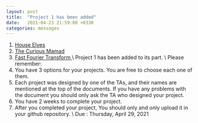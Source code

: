 ```yaml
---
layout: post
title:  "Project 1 has been added"
date:   2021-04-23 21:59:00 +0330
categories: messages
---
```

1. [House Elves](https://kntu-ce.github.io/PG_AD/documents/AD_3992_P1_AS.pdf)
2. [The Curious Mamad](https://kntu-ce.github.io/PG_AD/documents/AD_3992_P1_SSH.pdf)
3. [Fast Fourier Transform ](https://kntu-ce.github.io/PG_AD/documents/AD_3992_P1_ASH.pdf)
\\
Project 1 has been added to its part.
\\
Please remember:
1. You have 3 options for your projects. You are free to choose each one of them.
2. Each project was designed by one of the TAs, and their names are mentioned at the top of the documents. If you have any problems with the document you should only ask the TA who designed your project.
3. You have 2 weeks to complete your project.
4. After you completed your project, You should only and only upload it in your github repository.
\\
Due : Thursday, April 29, 2021